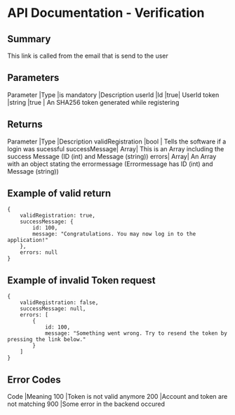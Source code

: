 # API Documentation - Verification

## Summary

This link is called from the email that is send to the user

## Parameters

Parameter |Type |is mandatory |Description
userId |Id |true| UserId
token |string |true | An SHA256 token generated while registering

## Returns

Parameter |Type |Description
validRegistration |bool | Tells the software if a login was sucessful
successMessage| Array| This is an Array including the success Message (ID (int) and Message (string))
errors| Array| An Array with an object stating the errormessage (Errormessage has ID (int) and Message (string))

## Example of valid return

```
{
    validRegistration: true,
    successMessage: {
        id: 100,
        message: "Congratulations. You may now log in to the application!"
    },
    errors: null
}
```

## Example of invalid Token request

```
{
    validRegistration: false,
    successMessage: null,
    errors: [
        {
            id: 100,
            message: "Something went wrong. Try to resend the token by pressing the link below."
        }
    ]
}
```

## Error Codes

Code |Meaning
100 |Token is not valid anymore
200 |Account and token are not matching
900 |Some error in the backend occured
